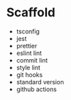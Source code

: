 # Scaffold

- tsconfig
- jest
- prettier
- eslint lint
- commit lint
- style lint
- git hooks
- standard version
- github actions
